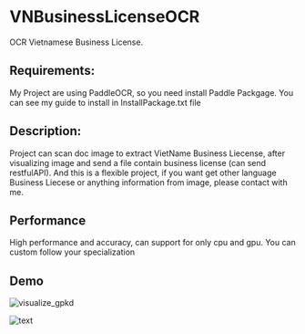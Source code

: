 # VNBusinessLicenseOCR
OCR Vietnamese Business License.

## Requirements:
My Project are using PaddleOCR, so you need install Paddle Packgage. You can see my guide to install in InstallPackage.txt file

## Description:
Project can scan doc image to extract VietName Business Liecense, after visualizing image and send a file contain business license (can send restfulAPI).
And this is a flexible project, if you want get other language Business Liecese or anything information from image, please contact with me.

## Performance 
High performance and accuracy, can support for only cpu and gpu. You can custom follow your specialization

## Demo
![visualize_gpkd](https://user-images.githubusercontent.com/50730472/125598037-e754de64-3561-4e80-a1b9-3d17ffcc3301.jpg)
 
![text](https://user-images.githubusercontent.com/50730472/125598084-ea812f89-4b59-40fa-82a8-5d82525f9a82.jpg)

